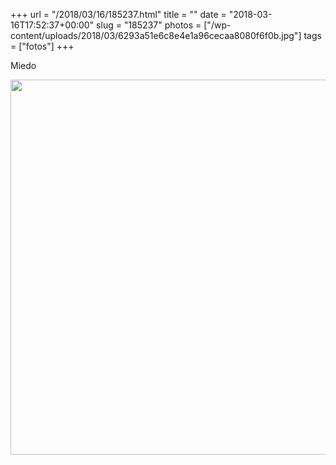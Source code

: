 +++
url = "/2018/03/16/185237.html"
title = ""
date = "2018-03-16T17:52:37+00:00"
slug = "185237"
photos = ["/wp-content/uploads/2018/03/6293a51e6c8e4e1a96cecaa8080f6f0b.jpg"]
tags = ["fotos"]
+++

Miedo

<img src="/wp-content/uploads/2018/03/6293a51e6c8e4e1a96cecaa8080f6f0b.jpg" width="600" height="600" />
